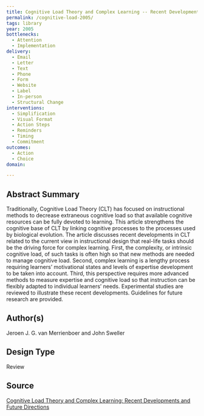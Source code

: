 ```yaml
---
title: Cognitive Load Theory and Complex Learning -- Recent Developments and Future Directions
permalink: /cognitive-load-2005/
tags: library 
year: 2005
bottlenecks: 
  - Attention 
  - Implementation
delivery: 
  - Email 
  - Letter 
  - Text 
  - Phone 
  - Form 
  - Website 
  - Label 
  - In-person 
  - Structural Change
interventions: 
  - Simplification 
  - Visual Format 
  - Action Steps 
  - Reminders 
  - Timing 
  - Commitment 
outcomes:  
  - Action  
  - Choice 
domain: 

---
```

## Abstract Summary

Traditionally, Cognitive Load Theory (CLT) has focused on instructional
methods to decrease extraneous cognitive load so that available cognitive resources
can be fully devoted to learning. This article strengthens the cognitive
base of CLT by linking cognitive processes to the processes used by biological
evolution. The article discusses recent developments in CLT related to the
current view in instructional design that real-life tasks should be the driving
force for complex learning. First, the complexity, or intrinsic cognitive load,
of such tasks is often high so that new methods are needed to manage cognitive
load. Second, complex learning is a lengthy process requiring learners’
motivational states and levels of expertise development to be taken into account.
Third, this perspective requires more advanced methods to measure
expertise and cognitive load so that instruction can be flexibly adapted to individual
learners’ needs. Experimental studies are reviewed to illustrate these
recent developments. Guidelines for future research are provided.

## Author(s)

Jeroen J. G. van Merrienboer and John Sweller

## Design Type

Review

## Source

<a href="https://www.ou.nl/Docs/Expertise/OTEC/Publicaties/jeroen%20van%20merrienboer/VanMerrienboerSweller.pdf">Cognitive Load Theory and Complex Learning: Recent Developments and Future Directions</a>
